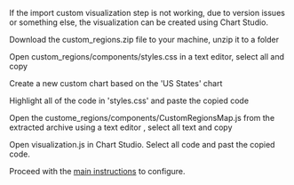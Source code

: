 If the import custom visualization step is not working, due to version issues or something else, the visualization can be created using Chart Studio.

Download the custom_regions.zip file to your machine, unzip it to a folder

Open custom_regions/components/styles.css in a text editor, select all and copy 

Create a new custom chart based on the 'US States' chart

Highlight all of the code in 'styles.css' and paste the copied code

Open the custome_regions/components/CustomRegionsMap.js from the extracted archive using a text editor , select all text and copy

Open visualization.js in Chart Studio.  Select all code and past the copied code.

Proceed with the [main instructions](./Home.md) to configure.
